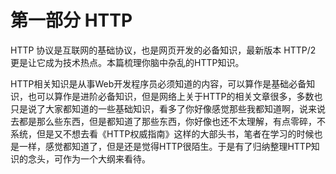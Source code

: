 # 第一部分 HTTP

HTTP 协议是互联网的基础协议，也是网页开发的必备知识，最新版本 HTTP/2 更是让它成为技术热点。本篇梳理你脑中杂乱的HTTP知识。

HTTP相关知识是从事Web开发程序员必须知道的内容，可以算作是基础必备知识，也可以算作是进阶必备知识，但是网络上关于HTTP的相关文章很多，多数也只是说了大家都知道的一些基础知识，看多了你好像感觉那些我都知道啊，说来说去都是那么些东西，但是都知道了那些东西，你好像也还不太理解，有点零碎，不系统，但是又不想去看《HTTP权威指南》这样的大部头书，笔者在学习的时候也是一样，感觉都知道了，但是还是觉得HTTP很陌生。于是有了归纳整理HTTP知识的念头，可作为一个大纲来看待。

